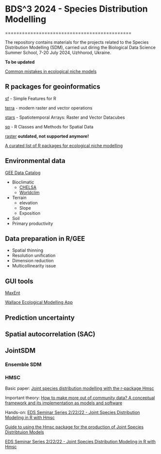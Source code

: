 # BDS^3 2024 - Species Distribution Modelling
=============================================

The repository contains materials for the projects related to the Species Distribution Modelling (SDM), carried uut diring the Biological Data Science Summer School, 7-20 July 2024, Uzhhorod, Ukraine.

__To be updated__

[Common mistakes in ecological niche models](https://doi.org/10.1080/13658816.2020.1798968)

## R packages for geoinformatics
[sf](https://r-spatial.github.io/sf/) - Simple Features for R

[terra](https://rspatial.github.io/terra/index.html) - modern raster and vector operations

[stars](https://r-spatial.github.io/stars/index.html) - Spatiotemporal Arrays: Raster and Vector Datacubes

[sp](http://edzer.github.io/sp/) - R Classes and Methods for Spatial Data

[raster](https://rspatial.org/raster/pkg/index.html) __outdated, not supported anymore!__

[A curated list of R packages for ecological niche modelling](https://www.sciencedirect.com/science/article/pii/S0304380022003404?via%3Dihub)

## Environmental data

[GEE Data Catalog](https://developers.google.com/earth-engine/datasets/)

- Bioclimatic
    * [CHELSA](https://chelsa-climate.org/)
    * [Worldclim](https://www.worldclim.org/)
- Terrain
    * elevation
    * Slope
    * Exposition
- Soil
- Primary productivity

## Data preparation in R/GEE
- Spatial thinning
- Resolution unification
- Dimension reduction
- Multicollinearity issue

## GUI tools
[MaxEnt](https://biodiversityinformatics.amnh.org/open_source/maxent/)

[Wallace Ecological Modelling App](https://wallaceecomod.github.io/)

## Prediction uncertainty

## Spatial autocorrelation (SAC)

## JointSDM
### Ensemble SDM

### HMSC
Basic paper: [Joint species distribution modelling with the r-package Hmsc](https://besjournals.onlinelibrary.wiley.com/doi/abs/10.1111/2041-210X.13345)

Important theory: [How to make more out of community data? A conceptual framework and its implementation as models and software](10.1111/ele.12757)

Hands-on: 
[EDS Seminar Series 2/22/22 - Joint Species Distribution Modeling in R with Hmsc](https://www.youtube.com/watch?v=u07eFE3Uqtg)

[Guide to using the Hmsc package for the production of Joint Species Distribtuion Models](https://www.r-bloggers.com/guide-to-using-the-hmsc-package-for-the-production-of-joint-species-distribtuion-models/)

[EDS Seminar Series 2/22/22 - Joint Species Distribution Modeling in R with Hmsc](https://www.youtube.com/watch?v=u07eFE3Uqtg)